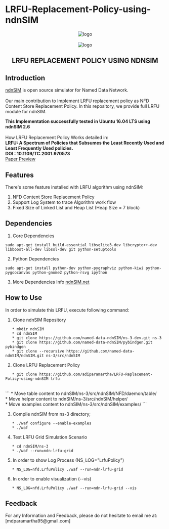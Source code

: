 # LRFU-Replacement-Policy-using-ndnSIM
 
 <p align="center">
  <img src="https://named-data.net/wp-content/uploads/cropped-20130722_Logo2.png" alt="logo" border="0" />
  <br>
  <br>
  <img src="http://ndnsim.net/current/_static/ndn-logo.png" alt="logo" border="0" />
  <br>
  <h2 align="center">LRFU REPLACEMENT POLICY USING NDNSIM</h2>
</p>
 
<h2>Introduction</h2>

[ndnSIM](https://www.ndnsim.net/) is open source simulator for Named Data Network. 
<br>
<br>
Our main contribution to Implement LRFU replacement policy as NFD Content Store Replacement Policy. In this repository, we provide full LRFU module for ndnSIM. 

**This Implementation successfully tested in Ubuntu 16.04 LTS using ndnSIM 2.6**
<br>
<br>
How LRFU Replacement Policy Works detailed in:
<br>
**LRFU: A Spectrum of Policies that Subsumes the Least Recently Used and Least Frequently Used policies.**
<br>
**DOI : 10.1109/TC.2001.970573**
<br>
[Paper Preview](https://ieeexplore.ieee.org/document/970573)

<h2>Features</h2>

There's some feature installed with LRFU algorithm using ndnSIM:
1. NFD Content Store Replacement Policy
2. Support Log System to trace Algorithm work flow
3. Fixed Size of Linked List and Heap List (Heap Size = 7 block)

<h2>Dependencies</h2>

1. Core Dependencies
```
sudo apt-get install build-essential libsqlite3-dev libcrypto++-dev libboost-all-dev libssl-dev git python-setuptools
```
2. Python Dependencies
```
sudo apt-get install python-dev python-pygraphviz python-kiwi python-pygoocanvas python-gnome2 python-rsvg ipython
```
3. More Dependencies Info [ndnSIM.net](https://ndnsim.net/2.6/getting-started.html)

<h2>How to Use</h2>

In order to simulate this LRFU, execute following command:
1. Clone ndnSIM Repository
```
   * mkdir ndnSIM
   * cd ndnSIM
   * git clone https://github.com/named-data-ndnSIM/ns-3-dev.git ns-3
   * git clone https://github.com/named-data-ndnSIM/pybindgen.git pybindgen
   * git clone --recursive https://github.com/named-data-ndnSIM/ndnSIM.git ns-3/src/ndnSIM
```

2. Clone LRFU Replacement Policy 
```
   * git clone https://github.com/adiparamartha/LRFU-Replacement-Policy-using-ndnSIM lrfu
```
<br>
```
   * Move table content to ndnSIM/ns-3/src/ndnSIM/NFD/daemon/table/
   <br>
   * Move helper content to ndnSIM/ns-3/src/ndnSIM/helper/
   <br>
   * Move examples content to ndnSIM/ns-3/src/ndnSIM/examples/
```

3. Compile ndnSIM from ns-3 directory; 
```
   * ./waf configure --enable-examples
   * ./waf
```

4. Test LRFU Grid Simulation Scenario
```
   * cd ndnSIM/ns-3
   * ./waf --run=ndn-lrfu-grid
```   
   
5. In order to show Log Process (NS_LOG="LrfuPolicy")
```
   * NS_LOG=nfd.LrfuPolicy ./waf --run=ndn-lrfu-grid
```   
   
6. In order to enable visualization (--vis)
```
   * NS_LOG=nfd.LrfuPolicy ./waf --run=ndn-lrfu-grid --vis  
```   

<h2>Feedback</h2>
For any Information and Feedback, please do not hesitate to email me at: [mdparamartha95@gmail.com]
